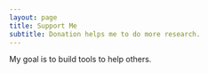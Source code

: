 ```yaml
---
layout: page
title: Support Me
subtitle: Donation helps me to do more research.
---
```


My goal is to build tools to help others.